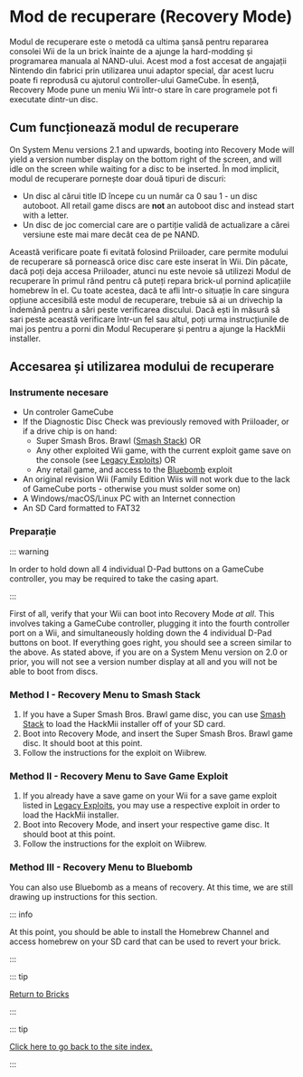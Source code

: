 # Mod de recuperare (Recovery Mode)

Modul de recuperare este o metodă ca ultima șansă pentru repararea consolei Wii de la un brick înainte de a ajunge la hard-modding și programarea manuala al NAND-ului. Acest mod a fost accesat de angajații Nintendo din fabrici prin utilizarea unui adaptor special, dar acest lucru poate fi reprodusă cu ajutorul controller-ului GameCube. În esență, Recovery Mode pune un meniu Wii într-o stare în care programele pot fi executate dintr-un disc.

## Cum funcționează modul de recuperare

On System Menu versions 2.1 and upwards, booting into Recovery Mode will yield a version number display on the bottom right of the screen, and will idle on the screen while waiting for a disc to be inserted. În mod implicit, modul de recuperare pornește doar două tipuri de discuri:

- Un disc al cărui title ID începe cu un număr ca 0 sau 1 - un disc autoboot. All retail game discs are **not** an autoboot disc and instead start with a letter.
- Un disc de joc comercial care are o partiție validă de actualizare a cărei versiune este mai mare decât cea de pe NAND.

Această verificare poate fi evitată folosind Priiloader, care permite modului de recuperare să pornească orice disc care este inserat în Wii. Din păcate, dacă poți deja accesa Priiloader, atunci nu este nevoie să utilizezi Modul de recuperare în primul rând pentru că puteți repara brick-ul pornind aplicațiile homebrew în el. Cu toate acestea, dacă te afli într-o situație în care singura opțiune accesibilă este modul de recuperare, trebuie să ai un drivechip la îndemână pentru a sări peste verificarea discului. Dacă ești în măsură să sari peste această verificare într-un fel sau altul, poți urma instrucțiunile de mai jos pentru a porni din Modul Recuperare și pentru a ajunge la HackMii installer.

## Accesarea și utilizarea modului de recuperare

### Instrumente necesare

- Un controler GameCube
- If the Diagnostic Disc Check was previously removed with Priiloader, or if a drive chip is on hand:
  - Super Smash Bros. Brawl ([Smash Stack](legacy-exploits#smash-stack)) OR
  - Any other exploited Wii game, with the current exploit game save on the console (see [Legacy Exploits](legacy-exploits)) OR
  - Any retail game, and access to the [Bluebomb](bluebomb) exploit
- An original revision Wii (Family Edition Wiis will not work due to the lack of GameCube ports - otherwise you must solder some on)
- A Windows/macOS/Linux PC with an Internet connection
- An SD Card formatted to FAT32

### Preparație

::: warning

In order to hold down all 4 individual D-Pad buttons on a GameCube controller, you may be required to take the casing apart.

:::

First of all, verify that your Wii can boot into Recovery Mode _at all_. This involves taking a GameCube controller, plugging it into the fourth controller port on a Wii, and simultaneously holding down the 4 individual D-Pad buttons on boot. If everything goes right, you should see a screen similar to the above. As stated above, if you are on a System Menu version on 2.0 or prior, you will not see a version number display at all and you will not be able to boot from discs.

### Method I - Recovery Menu to Smash Stack

1. If you have a Super Smash Bros. Brawl game disc, you can use [Smash Stack](legacy-exploits#smash-stack) to load the HackMii installer off of your SD card.
2. Boot into Recovery Mode, and insert the Super Smash Bros. Brawl game disc. It should boot at this point.
3. Follow the instructions for the exploit on Wiibrew.

### Method II - Recovery Menu to Save Game Exploit

1. If you already have a save game on your Wii for a save game exploit listed in [Legacy Exploits](legacy-exploits), you may use a respective exploit in order to load the HackMii installer.
2. Boot into Recovery Mode, and insert your respective game disc. It should boot at this point.
3. Follow the instructions for the exploit on Wiibrew.

### Method III - Recovery Menu to Bluebomb

You can also use Bluebomb as a means of recovery. At this time, we are still drawing up instructions for this section.

::: info

At this point, you should be able to install the Homebrew Channel and access homebrew on your SD card that can be used to revert your brick.

:::

::: tip

[Return to Bricks](bricks)

:::

::: tip

[Click here to go back to the site index.](site-navigation)

:::
